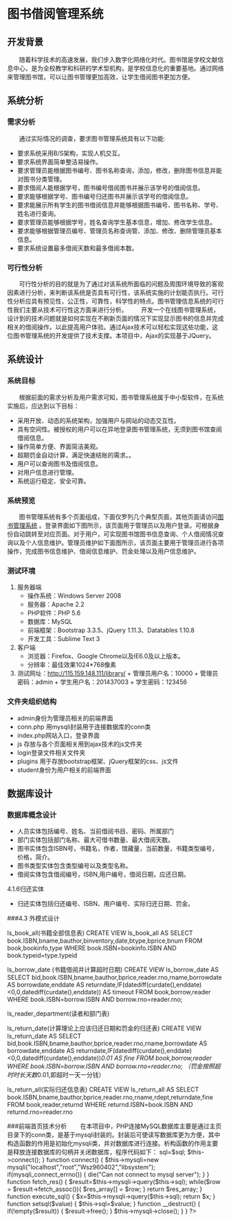 # 图书借阅管理系统	 

## 开发背景

&#160; &#160; &#160; &#160;随着科学技术的高速发展，我们步入数字化网络化时代。图书馆是学校文献信息中心，是为全校教学和科研的学术型机构，是学校信息化的重要基地。通过网络来管理图书馆，可以让图书管理更加高效，让学生借阅图书更加方便。
## 系统分析

### 需求分析

&#160; &#160; &#160; &#160;通过实际情况的调查，要求图书管理系统具有以下功能:
+ 要求系统采用B/S架构，实现人机交互。
+ 要求系统界面简单整洁易操作。
+ 要求管理员能根据图书编号、图书名称查询，添加，修改，删除图书信息并能对图书分类管理。
+ 要求借阅人能根据学号，图书编号借阅图书并展示该学号的借阅信息。
+ 要求能够根据学号、图书编号归还图书并展示该学号的借阅信息。
+ 要求能展示所有学生的图书借阅信息并能够根据图书编号、图书名称、学号、姓名进行查询。
+ 要求管理员能够根据学号，姓名查询学生基本信息，增加、修改学生信息。
+ 要求能够根据管理员编号、管理员名称查询管、添加、修改、删除管理员基本信息。
+ 要求系统设置最多借阅天数和最多借阅本数。

### 可行性分析

&#160; &#160; &#160; &#160;可行性分析的目的就是为了通过对该系统所面临的问题及周围环境导致的客观因素进行分析，来判断该系统是否具有可行性，该系统实施的计划能否执行。可行性分析应具有预见性，公正性，可靠性，科学性的特点。图书管理信息系统的可行性我们主要从技术可行性这方面来进行分析。
&#160; &#160; &#160; &#160;开发一个在线图书管理系统，设计到的技术问题就是如何实现在不刷新页面的情况下实现显示图书的信息并完成相关的借阅操作。以此提高用户体验。通过Ajax技术可以轻松实现这些功能，这位图书管理系统的开发提供了技术支撑。本项目中，Ajax的实现基于JQuery。
## 系统设计
### 系统目标
&#160; &#160; &#160; &#160;根据前面的需求分析及用户需求可知，图书管理系统属于中小型软件，在系统实施后，应达到以下目标：
+ 采用开放、动态的系统架构，加强用户与网站的动态交互性。
+ 具有空间性。被授权的用户可以在异地登录图书管理系统，无须到图书馆查阅借阅信息。
+ 操作简单方便、界面简洁美观。
+ 超期罚金自动计算，满足快速结账的需求。。
+ 用户可以查询图书及借阅信息。
+ 对用户信息进行管理。
+ 系统运行稳定、安全可靠。

### 系统预览
&#160; &#160; &#160; &#160;图书管理系统有多个页面组成，下面仅罗列几个典型页面，其他页面请访问[图书管理系统](http://115.159.148.111/library/) 。登录界面如下图所示，该页面用于管理员以及用户登录。可根据身份自动跳转至对应页面。对于用户，可实现图书馆图书信息查询、个人借阅情况查询以及个人信息维护。管理员维护如下面图所示，该页面主要用于管理员进行各项操作，完成图书信息维护、借阅信息维护、罚金处理以及用户信息维护。

### 测试环境
1. 服务器端
	+ 操作系统：Windows Server 2008
	+ 服务器：Apache 2.2
	+ PHP软件：PHP 5.6
	+ 数据库：MySQL
	+ 前端框架：Bootstrap 3.3.5、jQuery 1.11.3、Datatables 1.10.8
	+ 开发工具：Sublime Text 3
2. 客户端
	+ 浏览器：Firefox、Google Chrome以及IE6.0及以上版本。
	+ 分辨率：最佳效果1024*768像素
3. 测试网址：http://115.159.148.111/library/
		+ 管理员用户名：10000
		+ 管理员密码：admin
		+ 学生用户名：201437003
		+ 学生密码：123456
### 文件夹组织结构
 
+ admin身份为管理员相关的前端界面
+ conn.php 用mysqli封装用于连接数据库的conn类
+ index.php网站入口，登录界面
+ js 存放与各个页面相关用到ajax技术的js文件夹
+ login登录文件相关文件夹
+ plugins 用于存放bootstrap框架、jQuery框架的css、js文件
+ student身份为用户相关的前端界面

## 数据库设计
### 数据库概念设计

+ 人员实体包括编号、姓名、当前借阅书目、密码、所属部门
+ 部门实体包括部门名称、最大可借书数量、最大借阅天数。
+ 图书实体包含ISBN号，书籍名，作者，馆藏量，当前数量，书籍类型编号，价格，简介。 
+ 图书类型实体包含类型编号以及类型名称。
+ 借阅实体包含借阅编号，ISBN,用户编号，借阅日期，应还日期。
 
4.1.6归还实体
+ 归还实体包括归还编号、ISBN、用户编号、实际归还日期、罚金。
 
###4.3 外模式设计

ls_book_all(书籍全部信息表)
	CREATE VIEW ls_book_all AS
	SELECT book.ISBN,bname,bauthor,binventory,date,btype,bprice,bnum FROM book,bookinfo,type WHERE book.ISBN=bookinfo.ISBN AND book.typeid=type.typeid
 
ls_borrow_date (书籍借阅并计算超时日期)
	CREATE VIEW ls_borrow_date AS
	SELECT bid,book.ISBN,bname,bauthor,bprice,reader.rno,rname,borrowdate AS borrowdate,enddate AS returndate,IF(datediff(curdate(),enddate)<0,0,datediff(curdate(),enddate)) AS timeout FROM book,borrow,reader WHERE book.ISBN=borrow.ISBN AND borrow.rno=reader.rno;

ls_reader_department(读者和部门表)
 
ls_return_date(计算理论上应该归还日期和罚金的归还表)
	CREATE VIEW ls_return_date AS
	SELECT bid,book.ISBN,bname,bauthor,bprice,reader.rno,rname,borrowdate AS borrowdate,enddate AS returndate,IF(datediff(curdate(),enddate)<0,0,datediff(curdate(),enddate))*0.01 AS fine FROM book,borrow,reader WHERE book.ISBN=borrow.ISBN AND borrow.rno=reader.rno;
（罚金按照超时时长天数*0.01,即超时一天一分钱）
 
ls_return_all(实际归还信息表)
	CREATE VIEW ls_return_all AS
	SELECT book.ISBN,bname,bauthor,bprice,reader.rno,rname,rdept,returndate,fine FROM book,reader,returnd WHERE returnd.ISBN=book.ISBN AND returnd.rno=reader.rno
 
 
###前端首页技术分析
&#160; &#160; &#160; &#160;在本项目中，PHP连接MySQL数据库主要是通过主页目录下的conn类，是基于mysqli封装的。封装后可使读写数据库更为方便，其中构造函数的作用是初始化mysqli类，并对数据库进行连接。析构函数的作用主要是释放连接数据库的句柄并关闭数据库，程序代码如下：
	<?php
	class conn {
		private $mysqli;
		private $result;
		public $sql;
		function __construct($sql) {
			$this->sql=$sql;
			$this->connect();
		}
		function connect() {
			$this->mysqli=new mysqli("localhost","root","Wsz960402","libsystem");
			if(mysqli_connect_errno()) {
				die("Can not connect to mysql server");
			}
		}
		function fetch_res() {	
			$result=$this->mysqli->query($this->sql);
			while($row = $result->fetch_assoc()){
	            $res_array[] = $row;
	         }
	         return $res_array;
		}
		function execute_sql() {
			$x=$this->mysqli->query($this->sql);
			return $x;
		}
		function setsql($value) {
			$this->sql=$value;
		}
		function __destruct() {
			if(!empty($result)) {
				$result->free();
			}
			$this->mysqli->close();
		}
	}
	?>

